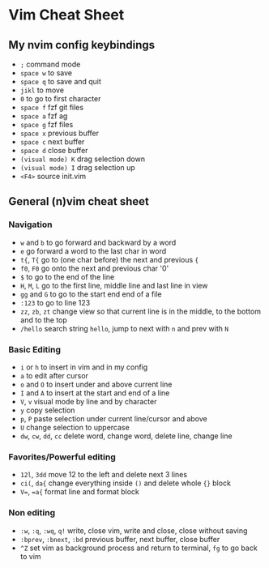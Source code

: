 # Vim Cheat Sheet
## My nvim config keybindings
- `;`  command mode
- `space w` to save
- `space q` to save and quit
- `jikl` to move
- `0` to go to first character
- `space f` fzf git files
- `space a` fzf ag
- `space g` fzf files
- `space x` previous buffer
- `space c` next buffer
- `space d` close buffer
- `(visual mode) K` drag selection down
- `(visual mode) I` drag selection up
- `<F4>` source init.vim
## General (n)vim cheat sheet
### Navigation
- `w` and `b` to go forward and backward by a word
- `e` go forward a word to the last char in word
- `t{`, `T{` go to (one char before) the next and previous `{`
- `f0`, `F0` go onto the next and previous char '0'
- `$` to go to the end of the line
- `H`, `M`, `L` go to the first line, middle line and last line in view
-  `gg` and `G` to go to the start end end of a file
- `:123` to go to line 123
- `zz`, `zb`, `zt` change view so that current line is in the middle, to the bottom and to the top
- `/hello` search string `hello`, jump to next with `n` and prev with `N`
### Basic Editing
- `i` or `h` to insert in vim and in my config
- `a` to edit after cursor
- `o` and `O` to insert under and above current line
- `I` and `A` to insert at the start and end of a line
- `V`, `v` visual mode by line and by character
- `y` copy selection
- `p`, `P` paste selection under current line/cursor and above
- `U` change selection to uppercase
- `dw`, `cw`, `dd`, `cc` delete word, change word, delete line, change line
### Favorites/Powerful editing
- `12l`, `3dd` move 12 to the left and delete next 3 lines
- `ci(`, `da{` change everything inside `()` and delete whole `{}` block
- `V=`, `=a{` format line and format block
### Non editing
- `:w`, `:q`, `:wq`, `q!` write, close vim, write and close, close without saving
- `:bprev`, `:bnext`, `:bd` previous buffer, next buffer, close buffer
- `^Z` set vim as background process and return to terminal, `fg` to go back to vim
